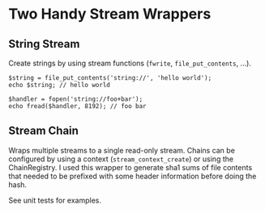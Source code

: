 # Two Handy Stream Wrappers

## String Stream

Create strings by using stream functions (`fwrite`, `file_put_contents`, ...).

    $string = file_put_contents('string://', 'hello world');
    echo $string; // hello world

    $handler = fopen('string://foo+bar');
    echo fread($handler, 8192); // foo bar

## Stream Chain

Wraps multiple streams to a single read-only stream. Chains can be configured
by using a context (`stream_context_create`) or using the ChainRegistry. I
used this wrapper to generate sha1 sums of file contents that needed to be prefixed
with some header information before doing the hash.

See unit tests for examples.